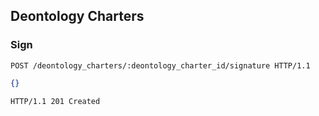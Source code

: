 ## Deontology Charters
### Sign

```http
POST /deontology_charters/:deontology_charter_id/signature HTTP/1.1
```

```json
{}
```

```http
HTTP/1.1 201 Created
```
